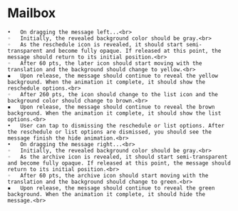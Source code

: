 # Mailbox

	•	On dragging the message left...<br>
	◦	Initially, the revealed background color should be gray.<br>
	◦	As the reschedule icon is revealed, it should start semi-transparent and become fully opaque. If released at this point, the message should return to its initial position.<br>
	◦	After 60 pts, the later icon should start moving with the translation and the background should change to yellow.<br>
	▪	Upon release, the message should continue to reveal the yellow background. When the animation it complete, it should show the reschedule options.<br>
	◦	After 260 pts, the icon should change to the list icon and the background color should change to brown.<br>
	▪	Upon release, the message should continue to reveal the brown background. When the animation it complete, it should show the list options.<br>
	•	User can tap to dismissing the reschedule or list options. After the reschedule or list options are dismissed, you should see the message finish the hide animation.<br>
	•	On dragging the message right...<br>
	◦	Initially, the revealed background color should be gray.<br>
	◦	As the archive icon is revealed, it should start semi-transparent and become fully opaque. If released at this point, the message should return to its initial position.<br>
	◦	After 60 pts, the archive icon should start moving with the translation and the background should change to green.<br>
	▪	Upon release, the message should continue to reveal the green background. When the animation it complete, it should hide the message.<br>
